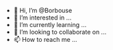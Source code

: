 - 👋 Hi, I’m @Borbouse
- 👀 I’m interested in ...
- 🌱 I’m currently learning ...
- 💞️ I’m looking to collaborate on ...
- 📫 How to reach me ...

<!---
Borbouse/Borbouse is a ✨ special ✨ repository because its `README.md` (this file) appears on your GitHub profile.
You can click the Preview link to take a look at your changes.
--->
